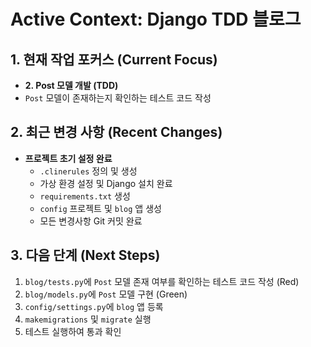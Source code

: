 # Active Context: Django TDD 블로그

## 1. 현재 작업 포커스 (Current Focus)

- **2. Post 모델 개발 (TDD)**
- `Post` 모델이 존재하는지 확인하는 테스트 코드 작성

## 2. 최근 변경 사항 (Recent Changes)

- **프로젝트 초기 설정 완료**
    - `.clinerules` 정의 및 생성
    - 가상 환경 설정 및 Django 설치 완료
    - `requirements.txt` 생성
    - `config` 프로젝트 및 `blog` 앱 생성
    - 모든 변경사항 Git 커밋 완료

## 3. 다음 단계 (Next Steps)

1.  `blog/tests.py`에 `Post` 모델 존재 여부를 확인하는 테스트 코드 작성 (Red)
2.  `blog/models.py`에 `Post` 모델 구현 (Green)
3.  `config/settings.py`에 `blog` 앱 등록
4.  `makemigrations` 및 `migrate` 실행
5.  테스트 실행하여 통과 확인
